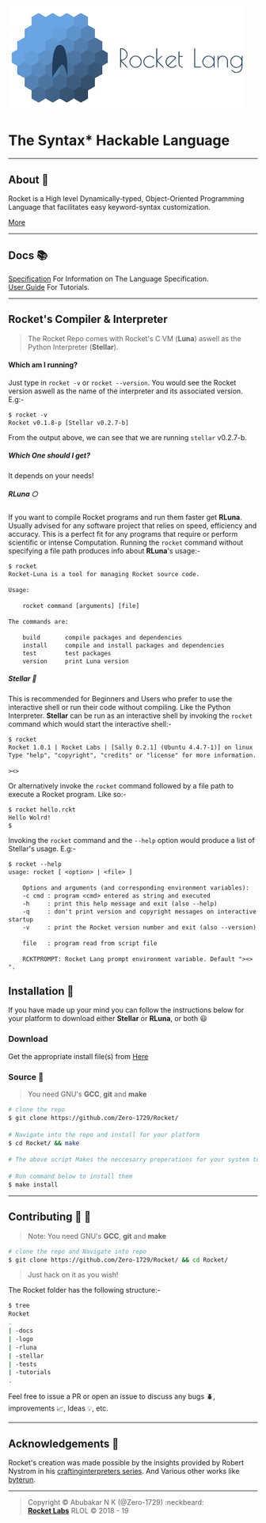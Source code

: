 # ![](logo/logo-full-with-text-large.png)

# The Syntax* Hackable Language

---

## About :book:

Rocket is a High level Dynamically-typed, Object-Oriented Programming Language that facilitates easy keyword-syntax customization.


[More](docs/About.md)

---

## Docs :books:
[Specification](docs/Specification.md) For Information on The Language Specification.<br>
[User Guide](docs/Tutorials.md) For Tutorials.

---

## Rocket's Compiler & Interpreter

> The Rocket Repo comes with Rocket's C VM (**Luna**) aswell as the Python Interpreter (**Stellar**).

#### Which am I running?

Just type in `rocket -v` or `rocket --version`. You would see the Rocket version aswell as the name of the interpreter and its associated version. E.g:-

```
$ rocket -v
Rocket v0.1.8-p [Stellar v0.2.7-b]
```

From the output above, we can see that we are running `stellar` v0.2.7-b.

##### Which One should I get?

It depends on your needs!

##### RLuna :full_moon:

If you want to compile Rocket programs and run them faster get **RLuna**. Usually advised for any software project that relies on speed, efficiency and accuracy. This is a perfect fit for any programs that require or perform scientific or intense Computation. Running the `rocket` command without specifying a file path produces info about **RLuna**'s usage:-
```
$ rocket
Rocket-Luna is a tool for managing Rocket source code.

Usage:

	rocket command [arguments] [file]

The commands are:

    build       compile packages and dependencies
    install     compile and install packages and dependencies
    test        test packages
    version     print Luna version
```

##### Stellar :dizzy:

This is recommended for Beginners and Users who prefer to use the interactive shell or run their code without compiling. Like the Python Interpreter. **Stellar** can be run as an interactive shell by invoking the `rocket` command which would start the interactive shell:-

```
$ rocket
Rocket 1.0.1 | Rocket Labs | [Sally 0.2.1] (Ubuntu 4.4.7-1)] on linux
Type "help", "copyright", "credits" or "license" for more information.

><>
```

Or alternatively invoke the `rocket` command followed by a file path to execute a Rocket program. Like so:-

```
$ rocket hello.rckt
Hello Wolrd!
$
```

Invoking the `rocket` command and the `--help` option would produce a list of Stellar's usage. E.g:-

```
$ rocket --help
usage: rocket [ <option> | <file> ]

    Options and arguments (and corresponding environment variables):
    -c cmd : program <cmd> entered as string and executed
    -h     : print this help message and exit (also --help)
    -q     : don't print version and copyright messages on interactive startup
    -v     : print the Rocket version number and exit (also --version)

    file   : program read from script file

    RCKTPROMPT: Rocket Lang prompt environment variable. Default "><> ".
```

## Installation :floppy_disk:

If you have made up your mind you can follow the instructions below for your platform to download either **Stellar** or **RLuna**, or both :smiley:

### Download

Get the appropriate install file(s) from [Here](https://github.com/Zero-1729/Rocket/releases)

### Source :scroll:

> You need GNU's **GCC**, **git** and **make**

```sh
# clone the repo
$ git clone https://github.com/Zero-1729/Rocket/

# Navigate into the repo and install for your platform
$ cd Rocket/ && make

# The above script Makes the neccesarry preperations for your system to be ready to install both Stellar and Luna

# Run command below to install them
$ make install
```

---

## Contributing :busts_in_silhouette: :wrench:

> Note: You need GNU's **GCC**, **git** and **make**<br>

```sh
# clone the repo and Navigate into repo
$ git clone https://github.com/Zero-1729/Rocket/ && cd Rocket/
```

> Just hack on it as you wish!

The Rocket folder has the following structure:-

```sh
$ tree
Rocket
.
| -docs
| -logo
| -rluna
| -stellar
| -tests
| -tutorials
.
```

Feel free to issue a PR or open an issue to discuss any bugs :beetle:, improvements :chart_with_upwards_trend:, Ideas :bulb:, etc.

---

## Acknowledgements :pushpin:


Rocket's creation was made possible by the insights provided by Robert Nystrom in his [craftinginterpreters series](https://github.com/munificent/craftinginterpreters). And Various other works like [byterun](https://github.com/byterun).

---

> Copyright &copy; Abubakar N K (@Zero-1729) :neckbeard:<br>
[**Rocket Labs**](https://github.com/Zero-1729) RLOL &copy; 2018 - 19
